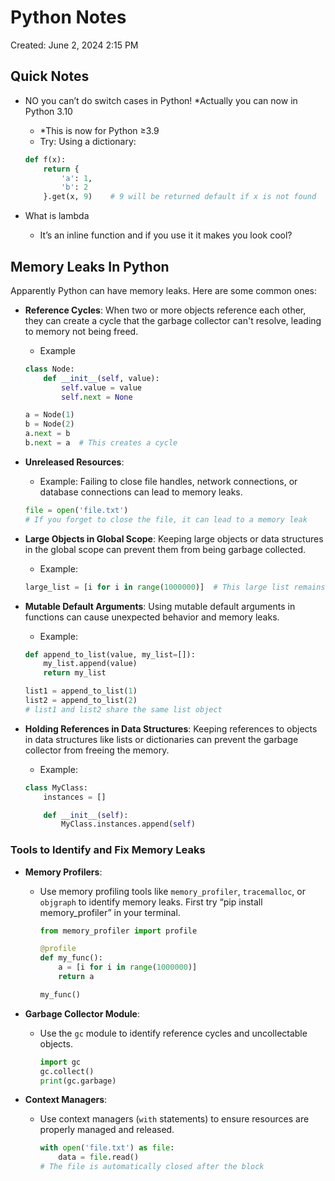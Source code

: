 # Python Notes

Created: June 2, 2024 2:15 PM

## Quick Notes

- NO you can’t do switch cases in Python! *Actually you can now in Python 3.10
    - *This is now for Python ≥3.9
    - Try: Using a dictionary:
    
    ```python
    def f(x):
        return {
            'a': 1,
            'b': 2
        }.get(x, 9)    # 9 will be returned default if x is not found
    ```
    
- What is lambda
    - It’s an inline function and if you use it it makes you look cool?

## Memory Leaks In Python

Apparently Python can have memory leaks. Here are some common ones:

- **Reference Cycles**: When two or more objects reference each other, they can create a cycle that the garbage collector can't resolve, leading to memory not being freed.
    - Example
    
    ```python
    class Node:
        def __init__(self, value):
            self.value = value
            self.next = None
    
    a = Node(1)
    b = Node(2)
    a.next = b
    b.next = a  # This creates a cycle
    ```
    
- **Unreleased Resources**:
    - Example: Failing to close file handles, network connections, or database connections can lead to memory leaks.
    
    ```python
    file = open('file.txt')
    # If you forget to close the file, it can lead to a memory leak
    ```
    
- **Large Objects in Global Scope**: Keeping large objects or data structures in the global scope can prevent them from being garbage collected.
    - Example:
    
    ```python
    large_list = [i for i in range(1000000)]  # This large list remains in memory
    ```
    
- **Mutable Default Arguments**: Using mutable default arguments in functions can cause unexpected behavior and memory leaks.
    - Example:
    
    ```python
    def append_to_list(value, my_list=[]):
        my_list.append(value)
        return my_list
    
    list1 = append_to_list(1)
    list2 = append_to_list(2)
    # list1 and list2 share the same list object
    ```
    
- **Holding References in Data Structures**: Keeping references to objects in data structures like lists or dictionaries can prevent the garbage collector from freeing the memory.
    - Example:
    
    ```python
    class MyClass:
        instances = []
    
        def __init__(self):
            MyClass.instances.append(self)
    ```
    

### Tools to Identify and Fix Memory Leaks

- **Memory Profilers**:
    - Use memory profiling tools like `memory_profiler`, `tracemalloc`, or `objgraph` to identify memory leaks. First try “pip install memory_profiler” in your terminal.
        
        ```python
        from memory_profiler import profile
        
        @profile
        def my_func():
            a = [i for i in range(1000000)]
            return a
        
        my_func()
        ```
        
- **Garbage Collector Module**:
    - Use the `gc` module to identify reference cycles and uncollectable objects.
        
        ```python
        import gc
        gc.collect()
        print(gc.garbage)
        ```
        
- **Context Managers**:
    - Use context managers (`with` statements) to ensure resources are properly managed and released.
        
        ```python
        with open('file.txt') as file:
            data = file.read()
        # The file is automatically closed after the block
        ```
